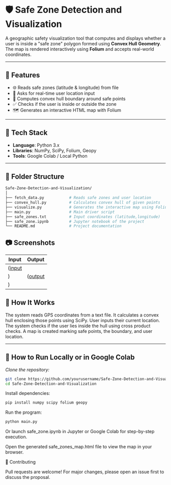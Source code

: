 # 🛡️ Safe Zone Detection and Visualization

A geographic safety visualization tool that computes and displays whether a user is inside a "safe zone" polygon formed using **Convex Hull Geometry**. The map is rendered interactively using **Folium** and accepts real-world coordinates.

---

## 🚀 Features

- 🌐 Reads safe zones (latitude & longitude) from file  
- 📍 Asks for real-time user location input  
- 🔺 Computes convex hull boundary around safe points  
- ✅ Checks if the user is inside or outside the zone  
- 🗺️ Generates an interactive HTML map with Folium  

---

## 🧰 Tech Stack

- **Language**: Python 3.x  
- **Libraries**: NumPy, SciPy, Folium, Geopy  
- **Tools**: Google Colab / Local Python  

---

## 📂 Folder Structure

```bash
Safe-Zone-Detection-and-Visualization/
│
├── fetch_data.py           # Reads safe zones and user location
├── convex_hull.py          # Calculates convex hull of given points
├── visualize.py            # Generates the interactive map using Folium
├── main.py                 # Main driver script
├── safe_zones.txt          # Input coordinates (latitude,longitude)
├── safe_zone.ipynb         # Jupyter notebook of the project
└── README.md               # Project documentation
```

## 📷 Screenshots

| Input | Output |
|---------------|----------------------------|
| ([input](https://github.com/user-attachments/assets/ba44513a-d638-47d7-bd93-dcbc044fcdb5)
) | ([output](https://github.com/user-attachments/assets/6653868a-169b-43a1-b3aa-89888836eb43)
) |


## 📸 How It Works

The system reads GPS coordinates from a text file.
It calculates a convex hull enclosing those points using SciPy.
User inputs their current location.
The system checks if the user lies inside the hull using cross product checks.
A map is created marking safe points, the boundary, and user location.

---

## 🧪 How to Run Locally or in Google Colab

*Clone the repository:*
```bash
git clone https://github.com/yourusername/Safe-Zone-Detection-and-Visualization.git
cd Safe-Zone-Detection-and-Visualization
```
Install dependencies:
```bash
pip install numpy scipy folium geopy
```
Run the program:
```bash
python main.py
```
Or launch safe_zone.ipynb in Jupyter or Google Colab for step-by-step execution.

Open the generated safe_zones_map.html file to view the map in your browser.

🙌 Contributing

Pull requests are welcome! For major changes, please open an issue first to discuss the proposal.
